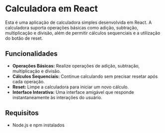  <h1>Calculadora em React</h1>


  <p>Esta é uma aplicação de calculadora simples desenvolvida em React. A calculadora suporta operações básicas como adição, subtração, multiplicação e divisão, além de permitir cálculos sequenciais e a utilização do botão de reset.</p>

  <h2>Funcionalidades</h2>
    <ul>
        <li><strong>Operações Básicas:</strong> Realize operações de adição, subtração, multiplicação e divisão.</li>
        <li><strong>Cálculos Sequenciais:</strong> Continue calculando sem precisar resetar após cada operação.</li>
        <li><strong>Reset:</strong> Limpe a calculadora para iniciar um novo cálculo.</li>
        <li><strong>Interface Interativa:</strong> Uma interface amigável que responde instantaneamente às interações do usuário.</li>
    </ul>

  <h2>Requisitos</h2>
    <ul>
        <li>Node.js e npm instalados</li>
    </ul>

